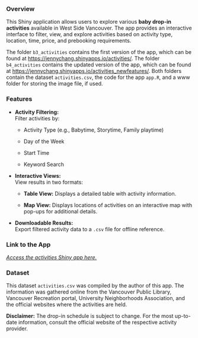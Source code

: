 ### Overview

This Shiny application allows users to explore various **baby drop-in activities** available in West Side Vancouver. The app provides an interactive interface to filter, view, and explore activities based on activity type, location, time, price, and prebooking requirements.

The folder `b3_activities` contains the first version of the app, which can be found at <https://jennychang.shinyapps.io/activities/>. The folder `b4_activities` contains the updated version of the app, which can be found at <https://jennychang.shinyapps.io/activities_newfeatures/>. Both folders contain the dataset `activities.csv`, the code for the app `app.R`, and a www folder for storing the image file, if used.

### Features

-   **Activity Filtering:**\
    Filter activities by:

    -   Activity Type (e.g., Babytime, Storytime, Family playtime)

    -   Day of the Week

    -   Start Time

    -   Keyword Search

-   **Interactive Views:**\
    View results in two formats:

    -   **Table View:** Displays a detailed table with activity information.

    -   **Map View:** Displays locations of activities on an interactive map with pop-ups for additional details.

-   **Downloadable Results:**\
    Export filtered activity data to a `.csv` file for offline reference.

### Link to the App

[*Access the activities Shiny app here.*](https://jennychang.shinyapps.io/activities/)

### Dataset

This dataset `activities.csv` was compiled by the author of this app. The information was gathered online from the Vancouver Public Library, Vancouver Recreation portal, University Neighborhoods Association, and the official websites where the activities are held.

**Disclaimer:** The drop-in schedule is subject to change. For the most up-to-date information, consult the official website of the respective activity provider.
